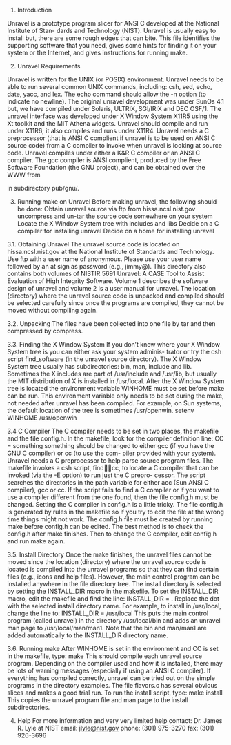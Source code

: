 1. Introduction 

Unravel is a prototype program slicer for ANSI C developed at the National Institute of Stan- dards and Technology (NIST). Unravel is usually easy to install but, there are some rough edges that can bite. This file identifies the supporting software that you need, gives some hints for finding it on your system or the Internet, and gives instructions for running make.

2. Unravel Requirements

Unravel is written for the UNIX (or POSIX) environment. Unravel needs to be able to run several common UNIX commands, including: csh, sed, echo, date, yacc, and lex. The echo command should allow the -n option (to indicate no newline). The original unravel development was under SunOs 4.1 but, we have compiled under Solaris, ULTRIX, SGI/IRIX and DEC OSF/1. The unravel interface was developed under X Window System X11R5 using the Xt toolkit and the MIT Athena widgets. Unravel should compile and run under X11R6; it also compiles and runs under X11R4. Unravel needs a C preprocessor (that is ANSI C complient if unravel is to be used on ANSI C source code) from a C compiler to invoke when unravel is looking at source code. Unravel compiles under either a K&R C compiler or an ANSI C compiler. The gcc compiler is ANSI complient, produced by the Free Software Foundation (the GNU project), and can be obtained over the WWW from 

in subdirectory pub/gnu/.


3. Running make on Unravel
Before making unravel, the following should be done:
Obtain unravel source via ftp from hissa.ncsl.nist.gov
uncompress and un-tar the source code somewhere on your system Locate the X Window System tree with includes and libs
Decide on a C compiler for installing unravel
Decide on a home for installing unravel


3.1. Obtaining Unravel
The unravel source code is located on hissa.ncsl.nist.gov at the National Institute of Standards and Technology. Use ftp with a user name of anonymous. Please use your user name followed by an at sign as password (e.g., jimmy@). This directory also contains both volumes of NISTIR 5691 Unravel: A CASE Tool to Assist Evaluation of High Integrity Software. Volume 1 describes the software design of unravel and volume 2 is a user manual for unravel.
The location (directory) where the unravel source code is unpacked and compiled should be selected carefully since once the programs are compiled, they cannot be moved without compiling again.

3.2. Unpacking
The files have been collected into one file by tar and then compressed by compress.

3.3. Finding the X Window System
If you don’t know where your X Window System tree is you can either ask your system adminis- trator or try the csh script find_software (in the unravel source directory).
The X Window System tree usually has subdirectories: bin, man, include and lib. Sometimes the X includes are part of /usr/include and /usr/lib, but usually the MIT distribution of X is installed in /usr/local.
After the X Window System tree is located the environment variable WINHOME must be set before make can be run. This environment variable only needs to be set during the make, not needed after unravel has been compiled. For example, on Sun systems, the default location of the tree is sometimes /usr/openwin.
setenv WINHOME /usr/openwin

3.4 C Compiler
The C compiler needs to be set in two places, the makefile and the file config.h.
In the makefile, look for the compiler definition line: CC = something
something should be changed to either gcc (if you have the GNU C compiler) or cc (to use the com- piler provided with your system).
Unravel needs a C preprocessor to help parse source program files. The makefile invokes a csh script, find􏰀􏰀cc, to locate a C compiler that can be invoked (via the -E option) to run just the C prepro- cessor. The script searches the directories in the path variable for either acc (Sun ANSI C compiler), gcc or cc. If the script fails to find a C compiler or if you want to use a compiler different from the one found, then the file config.h must be changed. Setting the C compiler in config.h is a little tricky. The file config.h is generated by rules in the makefile so if you try to edit the file at the wrong time things might not work. The config.h file must be created by running make before config.h can be edited. The best method is to check the config.h after make finishes. Then to change the C compiler, edit config.h and run make again.

3.5. Install Directory
Once the make finishes, the unravel files cannot be moved since the location (directory) where the unravel source code is located is compiled into the unravel programs so that they can find certain files (e.g., icons and help files). However, the main control program can be installed anywhere in the file directory tree. The install directory is selected by setting the INSTALL_DIR macro in the makefile. To set the INSTALL_DIR macro, edit the makefile and find the line: INSTALL_DIR = . Replace the dot with the selected install directory name. For example, to install in /usr/local, change the line to:
INSTALL_DIR = /usr/local
This puts the main control program (called unravel) in the directory /usr/local/bin and adds an unravel man page to /usr/local/man/man1. Note that the bin and man/man1 are added automatically to the
INSTALL_DIR directory name.

3.6. Running make
After WINHOME is set in the environment and CC is set in the makefile, type: make
This should compile each unravel source program. Depending on the compiler used and how it is installed, there may be lots of warning messages (especially if using an ANSI C compiler).
If everything has compiled correctly, unravel can be tried out on the simple programs in the directory examples. The file flavors.c has several obvious slices and makes a good trial run.
To run the install script, type: make install
This copies the unravel program file and man page to the install subdirectories.

4. Help
For more information and very very limited help contact:
Dr. James R. Lyle at NIST email: jlyle@nist.gov phone: (301) 975-3270 fax: (301) 926-3696
